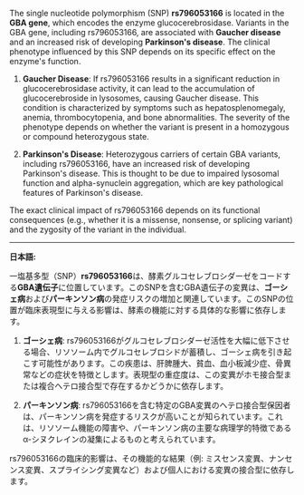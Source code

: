 The single nucleotide polymorphism (SNP) **rs796053166** is located in the **GBA gene**, which encodes the enzyme glucocerebrosidase. Variants in the GBA gene, including rs796053166, are associated with **Gaucher disease** and an increased risk of developing **Parkinson's disease**. The clinical phenotype influenced by this SNP depends on its specific effect on the enzyme's function.

1. **Gaucher Disease**: If rs796053166 results in a significant reduction in glucocerebrosidase activity, it can lead to the accumulation of glucocerebroside in lysosomes, causing Gaucher disease. This condition is characterized by symptoms such as hepatosplenomegaly, anemia, thrombocytopenia, and bone abnormalities. The severity of the phenotype depends on whether the variant is present in a homozygous or compound heterozygous state.

2. **Parkinson's Disease**: Heterozygous carriers of certain GBA variants, including rs796053166, have an increased risk of developing Parkinson's disease. This is thought to be due to impaired lysosomal function and alpha-synuclein aggregation, which are key pathological features of Parkinson's disease.

The exact clinical impact of rs796053166 depends on its functional consequences (e.g., whether it is a missense, nonsense, or splicing variant) and the zygosity of the variant in the individual.

---

**日本語:**

一塩基多型（SNP）**rs796053166**は、酵素グルコセレブロシダーゼをコードする**GBA遺伝子**に位置しています。このSNPを含むGBA遺伝子の変異は、**ゴーシェ病**および**パーキンソン病**の発症リスクの増加と関連しています。このSNPの位置が臨床表現型に与える影響は、酵素の機能に対する具体的な影響に依存します。

1. **ゴーシェ病**: rs796053166がグルコセレブロシダーゼ活性を大幅に低下させる場合、リソソーム内でグルコセレブロシドが蓄積し、ゴーシェ病を引き起こす可能性があります。この疾患は、肝脾腫大、貧血、血小板減少症、骨異常などの症状を特徴とします。表現型の重症度は、この変異がホモ接合型または複合ヘテロ接合型で存在するかどうかに依存します。

2. **パーキンソン病**: rs796053166を含む特定のGBA変異のヘテロ接合型保因者は、パーキンソン病を発症するリスクが高いことが知られています。これは、リソソーム機能の障害や、パーキンソン病の主要な病理学的特徴であるα-シヌクレインの凝集によるものと考えられています。

rs796053166の臨床的影響は、その機能的な結果（例: ミスセンス変異、ナンセンス変異、スプライシング変異など）および個人における変異の接合型に依存します。